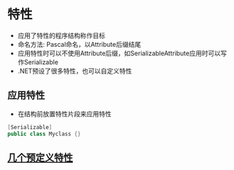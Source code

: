 # 特性

- 应用了特性的程序结构称作目标
- 命名方法: Pascal命名，以Attribute后缀结尾
- 应用特性时可以不使用Attribute后缀，如SerializableAttribute应用时可以写作Serializable
- .NET预设了很多特性，也可以自定义特性

## 应用特性

- 在结构前放置特性片段来应用特性

```c#
[Serializable]
public class Myclass {}
```

## [几个预定义特性](csharp_attribute_predefined.md)
